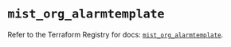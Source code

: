 # `mist_org_alarmtemplate`

Refer to the Terraform Registry for docs: [`mist_org_alarmtemplate`](https://registry.terraform.io/providers/juniper/mist/0.6.0/docs/resources/org_alarmtemplate).
